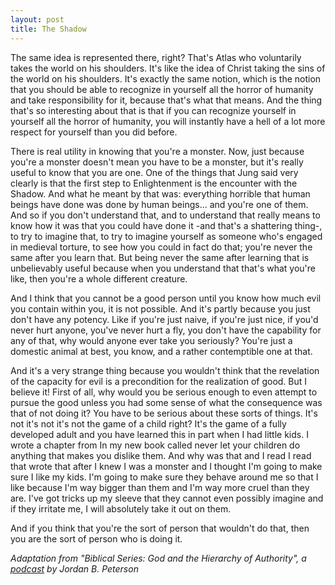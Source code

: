 ```yaml
---
layout: post
title: The Shadow
---
```


The same idea is represented there, right? That's Atlas who voluntarily takes the world on his shoulders. It's like the idea of Christ taking the sins of the world on his shoulders. It's exactly the same notion, which is the notion that you should be able to recognize in yourself all the horror of humanity and take responsibility for it, because that's what that means. And the thing that's so interesting about that is that if you can recognize yourself in yourself all the horror of humanity, you will instantly have a hell of a lot more respect for yourself than you did before.

There is real utility in knowing that you're a monster. Now, just because you're a monster doesn't mean you have to be a monster, but it's really useful to know that you are one. One of the things that Jung said very clearly is that the first step to Enlightenment is the encounter with the Shadow. And what he meant by that was: everything horrible that human beings have done was done by human beings... and you're one of them. And so if you don't understand that, and to understand that really means to know how it was that you could have done it -and that's a shattering thing-, to try to imagine that, to try to imagine yourself as someone who's engaged in medieval torture, to see how you could in fact do that; you're never the same after you learn that. But being never the same after learning that is unbelievably useful because when you understand that that's what you're like, then you're a whole different creature.

And I think that you cannot be a good person until you know how much evil you contain within you, it is not possible. And it's partly because you just don't have any potency. Like if you're just naive, if you're just nice, if you'd never hurt anyone, you've never hurt a fly, you don't have the capability for any of that, why would anyone ever take you seriously? You're just a domestic animal at best, you know, and a rather contemptible one at that.

And it's a very strange thing because you wouldn't think that the revelation of the capacity for evil is a precondition for the realization of good. But I believe it! First of all, why would you be serious enough to even attempt to pursue the good unless you had some sense of what the consequence was that of not doing it? You have to be serious about these sorts of things. It's not it's not it's not the game of a child right? It's the game of a fully developed adult and you have learned this in part when I had little kids. I wrote a chapter from In my new book called never let your children do anything that makes you dislike them. And why was that and I read I read that wrote that after I knew I was a monster and I thought I'm going to make sure I like my kids. I'm going to make sure they behave around me so that I like because I'm way bigger than them and I'm way more cruel than they are. I've got tricks up my sleeve that they cannot even possibly imagine and if they irritate me, I will absolutely take it out on them.

And if you think that you're the sort of person that wouldn't do that, then you are the sort of person who is doing it.


_Adaptation from "Biblical Series: God and the Hierarchy of Authority", a [podcast](https://spoti.fi/3fv9cbn) by Jordan B. Peterson_
